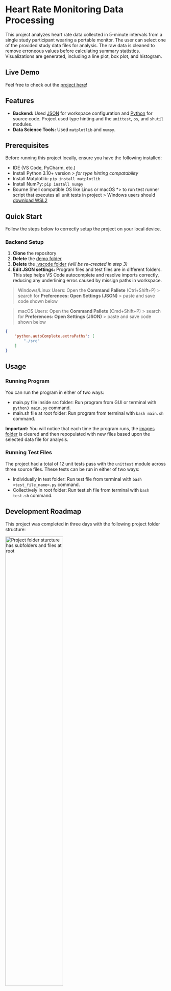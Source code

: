 # Heart Rate Monitoring Data Processing

This project analyzes heart rate data collected in 5-minute intervals from a single study participant wearing a portable monitor. The user can select one of the provided study data files for analysis. The raw data is cleaned to remove erroneous values before calculating summary statistics. Visualizations are generated, including a line plot, box plot, and histogram.

## Live Demo

Feel free to check out the [project here](www.google.com)!

## Features

* **Backend:** Used <u>JSON</u> for workspace configuration and <u>Python</u> for source code. Project used type hinting and the `unittest`, `os`, and `shutil` modules.
* **Data Science Tools:** Used `matplotlib` and `numpy`.

## Prerequisites

Before running this project locally, ensure you have the following installed:

* IDE (VS Code, PyCharm, etc.)
* Install Python 3.10+ version *> for type hinting compatability*
* Install Matplotlib: `pip install matplotlib`
* Install NumPy: `pip install numpy`
* Bourne Shell compatible OS like Linus or macOS *> to run test runner script that executes all unit tests in project > Windows users should [download WSL2](https://learn.microsoft.com/en-us/windows/wsl/install)

## Quick Start

Follow the steps below to correctly setup the project on your local device.

### Backend Setup

1. **Clone** the repository
2. **Delete** the <u>demo folder</u>
3. **Delete** the <u>.vscode folder</u> *(will be re-created in step 3)*
4. **Edit JSON settings:** Program files and test files are in different folders. This step helps VS Code autocomplete and resolve imports correctly, reducing any underlining erros caused by missign paths in workspace.

> Windows/Linux Users:
> Open the **Command Pallete** (Ctrl+Shift+P) > search for **Preferences: Open Settings (JSON)** > paste and save code shown below

> macOS Users:
> Open the **Command Pallete** (Cmd+Shift+P) > search for **Preferences: Open Settings (JSON)** > paste and save code shown below

```json
{
    "python.autoComplete.extraPaths": [
        "./src"
    ]
}
```

## Usage

### Running Program

You can run the program in either of two ways:
* main.py file inside src folder: Run program from GUI or terminal with `python3 main.py` command.
* main.sh file at root folder: Run program from terminal with `bash main.sh` command.

**Important:** You will notice that each time the program runs, the <u>images folder</u> is cleared and then repopulated with new files based upon the selected data file for analysis.

### Running Test Files

The project had a total of 12 unit tests pass with the `unittest` module across three source files. These tests can be run in either of two ways:
* Individually in test folder: Run test file from terminal with `bash <test_file_name>.py` command.
* Collectively in root folder: Run test.sh file from terminal with `bash test.sh` command.

## Development Roadmap

This project was completed in three days with the following project folder structure:

<img src="demo/project_structure.PNG" alt="Project folder sturcture has subfolders and files at root" width="60%">

### Setbacks

This was my first time using Python to create visualizations. [Matplotlib documentation provided online examples](https://matplotlib.org/stable/index.html) that helped me know how to create line plots, box plots, and histograms.

### Successes

* **File Management:** Used `get_file_data.py` and `visualize.py` files to properly locate, create, read, update, and delete directories and files for project needs.
* **Unit Testing:** 12 tests written and passed for edge cases in 3 Python files.

### Improvements

The current project setup requires users to manually download and run it locally  in an IDE, wich limits the potential user base. Many users are not familiar with this process, making it difficult for a broader audience to use this project.

The next step to advance this project would be to develop a frontend component. A web app with features allowing users to upload files and make selections would be ideal. Additionally, the app could temporarily cache data to streamline the process.

## Results

Summary statistics for data files:

| File Name | Maximum HR | Average HR | Standard Deviation HR |
|-----------|------------|------------|-----------------------|
| phase0.txt| 93         | 64.59      | 8.53                  |
| phase1.txt| 110        | 87.30      | 9.90                  |
| phase2.txt| 117        | 85.18      | 13.38                 |
| phase3.txt| 99         | 60.65      | 11.00                 |

### Visualizations for `phase0.txt` file:

<img src="demo/phase0_visualizations.PNG" alt="Created line plot, box plot, and histogram for phase0.txt file" width="100%">

### Visualizations for `phase1.txt` file:

<img src="demo/phase1_visualizations.PNG" alt="Created line plot, box plot, and histogram for phase1.txt file" width="100%">

### Visualizations for `phase2.txt` file:

<img src="demo/phase2_visualizations.PNG" alt="Created line plot, box plot, and histogram for phase2.txt file" width="100%">

### Visualizations for `phase3.txt` file:

<img src="demo/phase3_visualizations.PNG" alt="Created line plot, box plot, and histogram for phase3.txt file" width="100%">

## Analysis

### Question 1

> Take a look at the file labeled `data/phase0.txt`. Why might we have missing values or values that state "NO DATA" in this dataset? While we are currently ignoring these values, what might be the risk of filtering these values out?

Erroneous data might be due to either <u>problems with the portable monitoring device</u> (e.g. lack of power) or <u>noncompliance from the test subject</u> (e.g. taking monitor off). The current project doesn't track how many values are filtered out from each data file analyzed. This makes it difficult to know the significance of the untracked erroneous data.

### Question 2

> During sleep, we expect maximum heart rate of a phase to be **lower** than the maximum heart rate of all other phases. Observe the visualizations and descriptive statistics that you've calculated. Using these findings, in which phase does sleep occur? Mention numerical details that back your findings.

**Phase 0** likely represents **sleep** activity. The 98 bpm maximum heart rate here was lower than all other periods.

### Question 3

> During exercise, we expect the maximum heart rate of a phase to be **higher** the maximum heart rate of all other phases. Observe the visualizations and descriptive statistics that you've calculated. Using these findings, in which phase(s) does exercise occur? Mention numerical details that back your findings.

**Phases 1 and 2** likely represent **exercise** activity. Data was recorded from an adult male. Only phases 1 and 2 had maximum heart rates of 110 bpm and 117 bpm, respectively, above this normal resting range of 60 to 100 bpm.

### Question 4

> During regular periods of awake activity, we expect the average heart rate of a phase to be relatively **lower** than the average heart rate of other phases, but we also expect standard deviation to be **higher**. In which phase do we notice this trend?

**Phase 3** likely represents **awake** activity. The 60.65 bpm average heart rate here was lower than all other periods. The standard deviation of 11 bpm was also the second highest.

## Credits and Contributing

[The Knowledge House](https://www.theknowledgehouse.org/) provided the project requirements and raw data for this project. Contributions are welcome! Feel free to submit a pull request to improve the project or opena  issue to report any problems.
